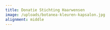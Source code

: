 ```yaml
---
title: Donatie Stichting Haarwensen
image: /uploads/botanea-kleuren-kapsalon.jpg
alignment: middle
---
```

